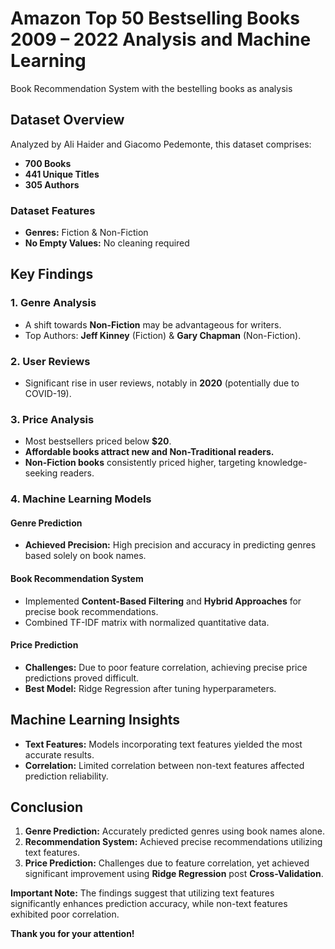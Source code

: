# Amazon Top 50 Bestselling Books 2009 – 2022 Analysis and Machine Learning
Book Recommendation System with the bestelling books as analysis

## Dataset Overview
Analyzed by Ali Haider and Giacomo Pedemonte, this dataset comprises:
- **700 Books**
- **441 Unique Titles**
- **305 Authors**

### Dataset Features
- **Genres:** Fiction & Non-Fiction
- **No Empty Values:** No cleaning required

## Key Findings

### **1. Genre Analysis**
- A shift towards **Non-Fiction** may be advantageous for writers.
- Top Authors: **Jeff Kinney** (Fiction) & **Gary Chapman** (Non-Fiction).

### **2. User Reviews**
- Significant rise in user reviews, notably in **2020** (potentially due to COVID-19).

### **3. Price Analysis**
- Most bestsellers priced below **$20**.
- **Affordable books attract new and Non-Traditional readers.**
- **Non-Fiction books** consistently priced higher, targeting knowledge-seeking readers.

### **4. Machine Learning Models**

#### Genre Prediction
- **Achieved Precision:** High precision and accuracy in predicting genres based solely on book names.

#### Book Recommendation System
- Implemented **Content-Based Filtering** and **Hybrid Approaches** for precise book recommendations.
- Combined TF-IDF matrix with normalized quantitative data.

#### Price Prediction
- **Challenges:** Due to poor feature correlation, achieving precise price predictions proved difficult.
- **Best Model:** Ridge Regression after tuning hyperparameters.

## Machine Learning Insights

- **Text Features:** Models incorporating text features yielded the most accurate results.
- **Correlation:** Limited correlation between non-text features affected prediction reliability.

## Conclusion

1. **Genre Prediction:** Accurately predicted genres using book names alone.
2. **Recommendation System:** Achieved precise recommendations utilizing text features.
3. **Price Prediction:** Challenges due to feature correlation, yet achieved significant improvement using **Ridge Regression** post **Cross-Validation**.

**Important Note:** The findings suggest that utilizing text features significantly enhances prediction accuracy, while non-text features exhibited poor correlation.

**Thank you for your attention!**

